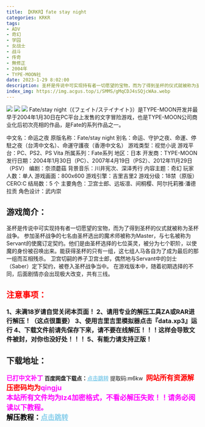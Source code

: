 ```yaml
---
title: 【KRKR】fate stay night
categories: KRKR
tags:
- ADV
- 奇幻
- 学园
- 女战士
- 战斗
- 传奇
- 無修正
- 2004年
- TYPE-MOON社
date: 2023-1-29 8:02:00
description: 圣杯是传说中可实现持有者一切愿望的宝物，而为了得到圣杯的仪式就被称为圣杯战争。参加圣杯战争的七名由圣杯选出的魔术师被称为Master，与七名被称为Servant的使魔订定契约。他们是由圣杯选择的七位英灵，被分为七个职阶，以使魔的身份被召唤出来。能获得圣杯的只有一组，这七组人马各自为了成为最后的那一组而互相残杀。
index_img: https://img.acgus.top/i/SMMS/gMqCDJ4sSQjcWAa.webp
---
```

![](https://img.acgus.top/i/SMMS/gMqCDJ4sSQjcWAa.webp)
![](https://img.acgus.top/i/SMMS/WZ6iCKzSndTYU3A.webp)
![](https://img.acgus.top/i/SMMS/GStnQWIxC64DPu3.webp)
Fate/stay night（《フェイト/ステイナイト》）是TYPE-MOON开发并最早于2004年1月30日在PC平台上发售的文字冒险游戏，也是TYPE-MOON公司商业化后初次亮相的作品，是Fate的系列作品之一。

中文名：命运之夜
原版名称：Fate/stay night
别名：命运、守护之夜、命運、停駐之夜（台湾中文名）、命運守護夜（香港中文名）
游戏类型：视觉小说
游戏平台：PC、PS2、PS Vita
所属系列：Fate系列
地区：日本
开发商：TYPE-MOON
发行日期：2004年1月30日（PC）、2007年4月19日（PS2）、2012年11月29日（PSV）
编剧：奈须蘑菇
背景音乐：川井宪次、深泽秀行
内容主题：奇幻
玩家人数：单人
游戏画面：800x600
游戏引擎：吉里吉里2
游戏分级：18禁（原版）CERO:C
结局数：5 个
主要角色：卫宫士郎、远坂凛、间桐樱、阿尔托莉雅·潘德拉贡
角色设计：武内崇

## 游戏简介：
圣杯是传说中可实现持有者一切愿望的宝物，而为了得到圣杯的仪式就被称为圣杯战争。
参加圣杯战争的七名由圣杯选出的魔术师被称为Master，与七名被称为Servant的使魔订定契约。他们是由圣杯选择的七位英灵，被分为七个职阶，以使魔的身份被召唤出来。能获得圣杯的只有一组，这七组人马各自为了成为最后的那一组而互相残杀。
卫宫切嗣的养子卫宫士郎，偶然地与Servant中的剑士（Saber）定下契约，被卷入圣杯战争当中。
在游戏版本中，随着初期选择的不同，后面剧情亦会出现极大改变，共有三线。
<br>





## <font color=#FF0000 >注意事项：</font>
<font size=3><b>1、未满18岁请自觉关闭本页面！
2、请用专业的解压工具ZA或RAR进行解压！（这点很重要）
3、使用吉里吉里模拟器点击『data.xp3』运行
4、下载文件前请先保存下来，请不要在线解压！！！这样会导致文件被封，对你也没好处！！！
5、有能力请支持正版！</b></font>

## 下载地址：
<font color=#FF00FF size=3><b>已打中文补丁</b></font>
<b>百度网盘下载点：</b><a href="https://pan.baidu.com/s/1nkeTROw-B96MnYq8jpK9XQ?pwd=m6kw" style="color: #87CEEB;"><b>点击跳转</b></a> 提取码:m6kw
<a style="padding: 0" href="https://post.qingju.org/AD/"><img style="max-width:100%" src="https://img.acgus.top/i/2024/07/478f689b8021d8d499ab43d21acf137a.gif" alt=""></a>
<b><font color=#FF0000 size=4>网站所有资源解压密码均为</b></font><b><font color=#FF00FF size=4>qingju</font><font color=#FF0000 ></font></b><br><b><font color=#FF00FF size=4>本站所有文件均为lz4加密格式，不看必解压失败！！请务必阅读以下教程。</b></font><br><b><font color=#000 size=4>解压教程：</b><a href="https://post.qingju.org/tutorial/000/" style="color: #87CEEB;"><b>点击跳转</b></a>